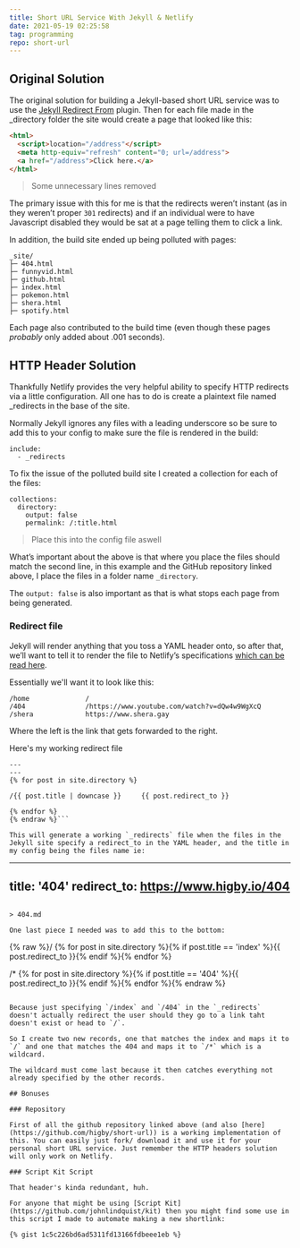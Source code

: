 ```yaml
---
title: Short URL Service With Jekyll & Netlify
date: 2021-05-19 02:25:58
tag: programming
repo: short-url
---
```


## Original Solution

The original solution for building a Jekyll-based short URL service was to use the [Jekyll Redirect From](https://github.com/jekyll/jekyll-redirect-from) plugin. Then for each file made in the _directory folder the site would create a page that looked like this:

```html
<html>
  <script>location="/address"</script>
  <meta http-equiv="refresh" content="0; url=/address">
  <a href="/address">Click here.</a>
</html>
```

> Some unnecessary lines removed

The primary issue with this for me is that the redirects weren’t instant (as in they weren’t proper `301` redirects) and if an individual were to have Javascript disabled they would be sat at a page telling them to click a link.

In addition, the build site ended up being polluted with pages:
```
_site/
├─ 404.html
├─ funnyvid.html
├─ github.html
├─ index.html
├─ pokemon.html
├─ shera.html
├─ spotify.html
```

Each page also contributed to the build time (even though these pages *probably* only added about .001 seconds).

## HTTP Header Solution

Thankfully Netlify provides the very helpful ability to specify HTTP redirects via a little configuration. All one has to do is create a plaintext file named _redirects in the base of the site.

Normally Jekyll ignores any files with a leading underscore so be sure to add this to your config to make sure the file is rendered in the build:

```
include:
  - _redirects
```

To fix the issue of the polluted build site I created a collection for each of the files:

```
collections:
  directory:
    output: false
    permalink: /:title.html
```

> Place this into the config file aswell

What’s important about the above is that where you place the files should match the second line, in this example and the GitHub repository linked above, I place the files in a folder name `_directory`.

The `output: false` is also important as that is what stops each page from being generated.

### Redirect file

Jekyll will render anything that you toss a YAML header onto, so after that, we’ll want to tell it to render the file to Netlify’s specifications [which can be read here](https://docs.netlify.com/routing/redirects/).

Essentially we'll want it to look like this:

```
/home              /
/404               /https://www.youtube.com/watch?v=dQw4w9WgXcQ
/shera             https://www.shera.gay
```

Where the left is the link that gets forwarded to the right.

Here's my working redirect file

```{% raw %}
---
---
{% for post in site.directory %}

/{{ post.title | downcase }}     {{ post.redirect_to }}

{% endfor %}
{% endraw %}```

This will generate a working `_redirects` file when the files in the Jekyll site specify a redirect_to in the YAML header, and the title in my config being the files name ie:

```
---
title: '404'
redirect_to: https://www.higby.io/404
---
```

> 404.md

One last piece I needed was to add this to the bottom:

```
{% raw %}/     {% for post in site.directory %}{% if post.title == 'index' %}{{ post.redirect_to }}{% endif %}{% endfor %}

/*     {% for post in site.directory %}{% if post.title == '404' %}{{ post.redirect_to }}{% endif %}{% endfor %}{% endraw %}
```

Because just specifying `/index` and `/404` in the `_redirects` doesn't actually redirect the user should they go to a link taht doesn't exist or head to `/`.

So I create two new records, one that matches the index and maps it to `/` and one that matches the 404 and maps it to `/*` which is a wildcard.

The wildcard must come last because it then catches everything not already specified by the other records.

## Bonuses

### Repository

First of all the github repository linked above (and also [here](https://github.com/higby/short-url)) is a working implementation of this. You can easily just fork/ download it and use it for your personal short URL service. Just remember the HTTP headers solution will only work on Netlify.

### Script Kit Script

That header's kinda redundant, huh.

For anyone that might be using [Script Kit](https://github.com/johnlindquist/kit) then you might find some use in this script I made to automate making a new shortlink:

{% gist 1c5c226bd6ad5311fd13166fdbeee1eb %}
